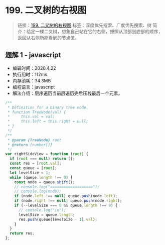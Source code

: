 # 199. 二叉树的右视图

> 链接：[199. 二叉树的右视图](https://leetcode-cn.com/problems/binary-tree-right-side-view/)
> 标签：深度优先搜索、广度优先搜索、树
> 简介：给定一棵二叉树，想象自己站在它的右侧，按照从顶部到底部的顺序，返回从右侧所能看到的节点值。

## 题解 1 - javascript

- 编辑时间：2020.4.22
- 执行用时：112ms
- 内存消耗：34.3MB
- 编程语言：javascript
- 解法介绍：层序遍历当前层遍历完后压栈最后一个元素。

```javascript
/**
 * Definition for a binary tree node.
 * function TreeNode(val) {
 *     this.val = val;
 *     this.left = this.right = null;
 * }
 */
/**
 * @param {TreeNode} root
 * @return {number[]}
 */
var rightSideView = function (root) {
  if (root === null) return [];
  const res = [root.val];
  const queue = [root];
  let levelSize = 1;
  while (queue.length !== 0) {
    const node = queue.shift();
    // console.log("===================");
    // console.log(node);
    if (node.left !== null) queue.push(node.left);
    if (node.right !== null) queue.push(node.right);
    if (--levelSize === 0 && queue.length !== 0) {
      // console.log("in");
      levelSize = queue.length;
      res.push(queue[levelSize - 1].val);
    }
  }
  return res;
};
```
